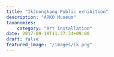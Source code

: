 ```yaml
---
title: "IkJoongkang Public exhibition"
description: "ARKO Museum"
taxonomies:
    category: "Art installation"
date: 2017-09-10T11:37:34+09:00
draft: false
featured_image: "/images/ik.png"
---
```


